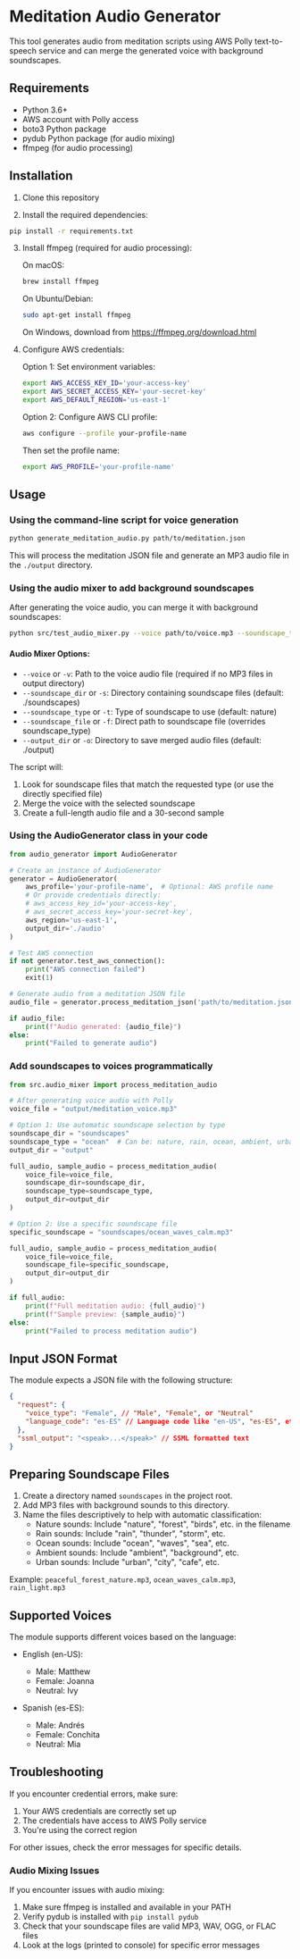 # Meditation Audio Generator

This tool generates audio from meditation scripts using AWS Polly text-to-speech service and can merge the generated voice with background soundscapes.

## Requirements

- Python 3.6+
- AWS account with Polly access
- boto3 Python package
- pydub Python package (for audio mixing)
- ffmpeg (for audio processing)

## Installation

1. Clone this repository

2. Install the required dependencies:

```bash
pip install -r requirements.txt
```

3. Install ffmpeg (required for audio processing):

   On macOS:
   ```bash
   brew install ffmpeg
   ```

   On Ubuntu/Debian:
   ```bash
   sudo apt-get install ffmpeg
   ```

   On Windows, download from https://ffmpeg.org/download.html

4. Configure AWS credentials:

   Option 1: Set environment variables:

   ```bash
   export AWS_ACCESS_KEY_ID='your-access-key'
   export AWS_SECRET_ACCESS_KEY='your-secret-key'
   export AWS_DEFAULT_REGION='us-east-1'
   ```

   Option 2: Configure AWS CLI profile:

   ```bash
   aws configure --profile your-profile-name
   ```

   Then set the profile name:

   ```bash
   export AWS_PROFILE='your-profile-name'
   ```

## Usage

### Using the command-line script for voice generation

```bash
python generate_meditation_audio.py path/to/meditation.json
```

This will process the meditation JSON file and generate an MP3 audio file in the `./output` directory.

### Using the audio mixer to add background soundscapes

After generating the voice audio, you can merge it with background soundscapes:

```bash
python src/test_audio_mixer.py --voice path/to/voice.mp3 --soundscape_type nature
```

#### Audio Mixer Options:

- `--voice` or `-v`: Path to the voice audio file (required if no MP3 files in output directory)
- `--soundscape_dir` or `-s`: Directory containing soundscape files (default: ./soundscapes)
- `--soundscape_type` or `-t`: Type of soundscape to use (default: nature)
- `--soundscape_file` or `-f`: Direct path to soundscape file (overrides soundscape_type)
- `--output_dir` or `-o`: Directory to save merged audio files (default: ./output)

The script will:
1. Look for soundscape files that match the requested type (or use the directly specified file)
2. Merge the voice with the selected soundscape
3. Create a full-length audio file and a 30-second sample

### Using the AudioGenerator class in your code

```python
from audio_generator import AudioGenerator

# Create an instance of AudioGenerator
generator = AudioGenerator(
    aws_profile='your-profile-name',  # Optional: AWS profile name
    # Or provide credentials directly:
    # aws_access_key_id='your-access-key',
    # aws_secret_access_key='your-secret-key',
    aws_region='us-east-1',
    output_dir='./audio'
)

# Test AWS connection
if not generator.test_aws_connection():
    print("AWS connection failed")
    exit(1)

# Generate audio from a meditation JSON file
audio_file = generator.process_meditation_json('path/to/meditation.json')

if audio_file:
    print(f"Audio generated: {audio_file}")
else:
    print("Failed to generate audio")
```

### Add soundscapes to voices programmatically

```python
from src.audio_mixer import process_meditation_audio

# After generating voice audio with Polly
voice_file = "output/meditation_voice.mp3"

# Option 1: Use automatic soundscape selection by type
soundscape_dir = "soundscapes"
soundscape_type = "ocean"  # Can be: nature, rain, ocean, ambient, urban, etc.
output_dir = "output"

full_audio, sample_audio = process_meditation_audio(
    voice_file=voice_file,
    soundscape_dir=soundscape_dir,
    soundscape_type=soundscape_type,
    output_dir=output_dir
)

# Option 2: Use a specific soundscape file
specific_soundscape = "soundscapes/ocean_waves_calm.mp3"

full_audio, sample_audio = process_meditation_audio(
    voice_file=voice_file,
    soundscape_file=specific_soundscape,
    output_dir=output_dir
)

if full_audio:
    print(f"Full meditation audio: {full_audio}")
    print(f"Sample preview: {sample_audio}")
else:
    print("Failed to process meditation audio")
```

## Input JSON Format

The module expects a JSON file with the following structure:

```json
{
  "request": {
    "voice_type": "Female", // "Male", "Female", or "Neutral"
    "language_code": "es-ES" // Language code like "en-US", "es-ES", etc.
  },
  "ssml_output": "<speak>...</speak>" // SSML formatted text
}
```

## Preparing Soundscape Files

1. Create a directory named `soundscapes` in the project root.
2. Add MP3 files with background sounds to this directory.
3. Name the files descriptively to help with automatic classification:
   - Nature sounds: Include "nature", "forest", "birds", etc. in the filename
   - Rain sounds: Include "rain", "thunder", "storm", etc.
   - Ocean sounds: Include "ocean", "waves", "sea", etc.
   - Ambient sounds: Include "ambient", "background", etc.
   - Urban sounds: Include "urban", "city", "cafe", etc.

Example: `peaceful_forest_nature.mp3`, `ocean_waves_calm.mp3`, `rain_light.mp3`

## Supported Voices

The module supports different voices based on the language:

- English (en-US):

  - Male: Matthew
  - Female: Joanna
  - Neutral: Ivy

- Spanish (es-ES):
  - Male: Andrés
  - Female: Conchita
  - Neutral: Mia

## Troubleshooting

If you encounter credential errors, make sure:

1. Your AWS credentials are correctly set up
2. The credentials have access to AWS Polly service
3. You're using the correct region

For other issues, check the error messages for specific details.

### Audio Mixing Issues

If you encounter issues with audio mixing:

1. Make sure ffmpeg is installed and available in your PATH
2. Verify pydub is installed with `pip install pydub`
3. Check that your soundscape files are valid MP3, WAV, OGG, or FLAC files
4. Look at the logs (printed to console) for specific error messages
